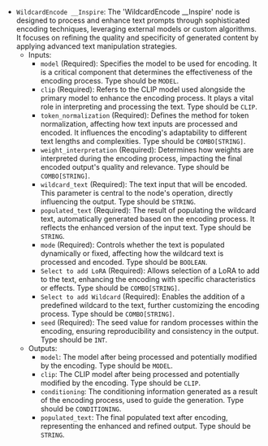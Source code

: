 - `WildcardEncode __Inspire`: The 'WildcardEncode __Inspire' node is designed to process and enhance text prompts through sophisticated encoding techniques, leveraging external models or custom algorithms. It focuses on refining the quality and specificity of generated content by applying advanced text manipulation strategies.
    - Inputs:
        - `model` (Required): Specifies the model to be used for encoding. It is a critical component that determines the effectiveness of the encoding process. Type should be `MODEL`.
        - `clip` (Required): Refers to the CLIP model used alongside the primary model to enhance the encoding process. It plays a vital role in interpreting and processing the text. Type should be `CLIP`.
        - `token_normalization` (Required): Defines the method for token normalization, affecting how text inputs are processed and encoded. It influences the encoding's adaptability to different text lengths and complexities. Type should be `COMBO[STRING]`.
        - `weight_interpretation` (Required): Determines how weights are interpreted during the encoding process, impacting the final encoded output's quality and relevance. Type should be `COMBO[STRING]`.
        - `wildcard_text` (Required): The text input that will be encoded. This parameter is central to the node's operation, directly influencing the output. Type should be `STRING`.
        - `populated_text` (Required): The result of populating the wildcard text, automatically generated based on the encoding process. It reflects the enhanced version of the input text. Type should be `STRING`.
        - `mode` (Required): Controls whether the text is populated dynamically or fixed, affecting how the wildcard text is processed and encoded. Type should be `BOOLEAN`.
        - `Select to add LoRA` (Required): Allows selection of a LoRA to add to the text, enhancing the encoding with specific characteristics or effects. Type should be `COMBO[STRING]`.
        - `Select to add Wildcard` (Required): Enables the addition of a predefined wildcard to the text, further customizing the encoding process. Type should be `COMBO[STRING]`.
        - `seed` (Required): The seed value for random processes within the encoding, ensuring reproducibility and consistency in the output. Type should be `INT`.
    - Outputs:
        - `model`: The model after being processed and potentially modified by the encoding. Type should be `MODEL`.
        - `clip`: The CLIP model after being processed and potentially modified by the encoding. Type should be `CLIP`.
        - `conditioning`: The conditioning information generated as a result of the encoding process, used to guide the generation. Type should be `CONDITIONING`.
        - `populated_text`: The final populated text after encoding, representing the enhanced and refined output. Type should be `STRING`.
